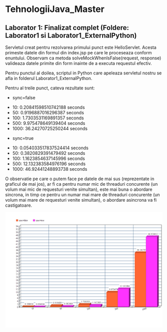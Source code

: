 # TehnologiiJava_Master

## Laborator 1: Finalizat complet (Foldere: Laborator1 si Laborator1_ExternalPython)
Servletul creat pentru rezolvarea primului punct este HelloServlet.
Acesta primeste datele din formul din index.jsp pe care le proceseaza conform enuntului.
Observam ca metoda solveMockWhenIsFalse(request, response) valideaza datele primite din form inainte de a executa requestul efectiv.

Pentru punctul al doilea, scriptul in Python care apeleaza servletul nostru se afla in folderul Laborator1_ExternalPython.

Pentru al treile punct, cateva rezultate sunt:
* sync=false
- 10: 0.20841598510742188 seconds
- 50: 0.9196887016296387 seconds
- 100: 1.7303531169891357 seconds
- 500: 9.975478649139404 seconds
- 1000: 36.24270725250244 seconds

* sync=true
- 10: 0.054033517837524414 seconds
- 50: 0.3820829391479492 seconds
- 100: 1.1623854637145996 seconds
- 500: 12.132383584976196 seconds
- 1000: 46.92441248893738 seconds

O observatie pe care o putem face pe datele de mai sus (reprezentate in graficul de mai jos), ar fi ca pentru numar mic de threaduri concurente (un volum mai mic de requesturi venite simultan), este mai buna o abordare sincrona, in timp ce pentru un numar mai mare de threaduri concurente (un volum mai mare de requesturi venite simultan), o abordare asincrona va fi castigatoare.

![alt text](Laborator1_Punct3.png)
